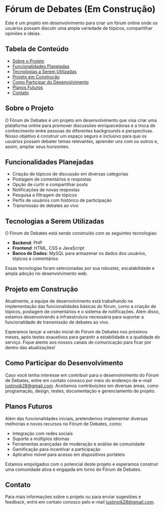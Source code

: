 # Fórum de Debates (Em Construção)

Este é um projeto em desenvolvimento para criar um fórum online onde os usuários possam discutir uma ampla variedade de tópicos, compartilhar opiniões e ideias.

## Tabela de Conteúdo
- [Sobre o Projeto](#sobre-o-projeto)
- [Funcionalidades Planejadas](#funcionalidades-planejadas)
- [Tecnologias a Serem Utilizadas](#tecnologias-a-serem-utilizadas)
- [Projeto em Construção](#projeto-em-construção)
- [Como Participar do Desenvolvimento](#como-participar-do-desenvolvimento)
- [Planos Futuros](#planos-futuros)
- [Contato](#contato)

## Sobre o Projeto
O Fórum de Debates é um projeto em desenvolvimento que visa criar uma plataforma online para promover discussões enriquecedoras e a troca de conhecimento entre pessoas de diferentes backgrounds e perspectivas. Nosso objetivo é construir um espaço seguro e inclusivo para que os usuários possam debater temas relevantes, aprender uns com os outros e, assim, ampliar seus horizontes.

## Funcionalidades Planejadas
- Criação de tópicos de discussão em diversas categorias
- Postagem de comentários e respostas
- Opção de curtir e compartilhar posts
- Notificações de novas respostas
- Pesquisa e filtragem de tópicos
- Perfis de usuários com histórico de participação
- Transmissão de debates ao vivo

## Tecnologias a Serem Utilizadas
O Fórum de Debates está sendo construído com as seguintes tecnologias:

- **Backend**: PHP
- **Frontend**: HTML, CSS e JavaScript
- **Banco de Dados**: MySQL para armazenar os dados dos usuários, tópicos e comentários

Essas tecnologias foram selecionadas por sua robustez, escalabilidade e ampla adoção no desenvolvimento web.

## Projeto em Construção
Atualmente, a equipe de desenvolvimento está trabalhando na implementação das funcionalidades básicas do fórum, como a criação de tópicos, postagem de comentários e o sistema de notificações. Além disso, estamos desenvolvendo a infraestrutura necessária para suportar a funcionalidade de transmissão de debates ao vivo.

Esperamos lançar a versão inicial do Fórum de Debates nos próximos meses, após testes exaustivos para garantir a estabilidade e a qualidade do serviço. Fique atento aos nossos canais de comunicação para ficar por dentro das atualizações!

## Como Participar do Desenvolvimento
Caso você tenha interesse em contribuir para o desenvolvimento do Fórum de Debates, entre em contato conosco por meio do endereço de e-mail [justinojk28@gmail.com](mailto:email@forundedebates.com). Aceitamos contribuições em diversas áreas, como programação, design, testes, documentação e gerenciamento de projeto.

## Planos Futuros
Além das funcionalidades iniciais, pretendemos implementar diversas melhorias e novos recursos no Fórum de Debates, como:

- Integração com redes sociais
- Suporte a múltiplos idiomas
- Ferramentas avançadas de moderação e análise de comunidade
- Gamificação para incentivar a participação
- Aplicativo móvel para acesso em dispositivos portáteis

Estamos empolgados com o potencial deste projeto e esperamos construir uma comunidade ativa e engajada em torno do Fórum de Debates.

## Contato
Para mais informações sobre o projeto ou para enviar sugestões e feedback, entre em contato conosco pelo e-mail [justinojk28@gmail.com](mailto:email@forundedebates.com).
